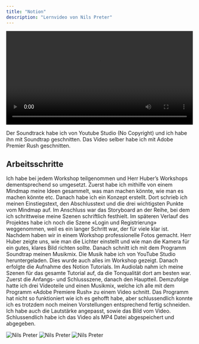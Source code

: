 ```yaml
---
title: "Notion"
description: "Lernvideo von Nils Preter"
---
```


<video width="100%" controls>
  <source src="/Modul152/preter/lernvideo.mp4" type="video/mp4">
</video>

Der Soundtrack habe ich von Youtube Studio (No Copyright) und ich habe ihn mit Soundtrap geschnitten. Das Video selber habe ich mit Adobe Premier Rush geschnitten. 


## Arbeitsschritte

Ich habe bei jedem Workshop teilgenommen und Herr Huber’s Workshops dementsprechend so umgesetzt. Zuerst habe ich mithilfe von einem Mindmap meine Ideen gesammelt, was man machen könnte, wie man es machen könnte etc. Danach habe ich ein Konzept erstellt. Dort schrieb ich meinen Einstiegstext, den Abschlusstext und die drei wichtigsten Punkte vom Mindmap auf. Im Anschluss war das Storyboard an der Reihe, bei dem ich schrittweise meine Szenen schriftlich festhielt. Im späteren Verlauf des Projektes habe ich noch die Szene «Login und Registrierung» weggenommen, weil es ein langer Schritt war, der für viele klar ist. Nachdem haben wir in einem Workshop professionelle Fotos gemacht. Herr Huber zeigte uns, wie man die Lichter einstellt und wie man die Kamera für ein gutes, klares Bild richten sollte. Danach schnitt ich mit dem Programm Soundtrap meinen Musikmix. Die Musik habe ich von YouTube Studio heruntergeladen. Dies wurde auch alles im Workshop gezeigt. Danach erfolgte die Aufnahme des Notion Tutorials. Im Audiolab nahm ich meine Szenen für das gesamte Tutorial auf, da die Tonqualität dort am besten war. Zuerst die Anfangs- und Schlussszene, danach den Hauptteil. Demzufolge hatte ich drei Videoteile und einen Musikmix, welche ich alle mit dem Programm «Adobe Premiere Rush» zu einem Video schnitt. Das Programm hat nicht so funktioniert wie ich es gehofft habe, aber schlussendlich konnte ich es trotzdem noch meinen Vorstellungen entsprechend fertig schneiden. Ich habe auch die Lautstärke angepasst, sowie das Bild vom Video. Schlussendlich habe ich das Video als MP4 Datei abgespeichert und abgegeben. 


![Nils Preter](/Modul152/preter/bts1.png)
![Nils Preter](/Modul152/preter/bts2.png)
![Nils Preter](/Modul152/preter/bts3.png)
